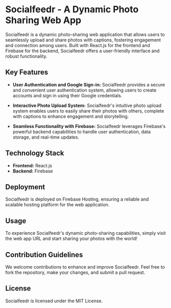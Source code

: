 # Socialfeedr - A Dynamic Photo Sharing Web App

Socialfeedr is a dynamic photo-sharing web application that allows users to seamlessly upload and share photos with captions, fostering engagement and connection among users. Built with React.js for the frontend and Firebase for the backend, Socialfeedr offers a user-friendly interface and robust functionality.

## Key Features

* **User Authentication and Google Sign-in:** Socialfeedr provides a secure and convenient user authentication system, allowing users to create accounts and sign in using their Google credentials.

* **Interactive Photo Upload System:** Socialfeedr's intuitive photo upload system enables users to easily share their photos with others, complete with captions to enhance engagement and storytelling.

* **Seamless Functionality with Firebase:** Socialfeedr leverages Firebase's powerful backend capabilities to handle user authentication, data storage, and real-time updates.

## Technology Stack

* **Frontend:** React.js
* **Backend:** Firebase

## Deployment

Socialfeedr is deployed on Firebase Hosting, ensuring a reliable and scalable hosting platform for the web application.

## Usage

To experience Socialfeedr's dynamic photo-sharing capabilities, simply visit the web app URL and start sharing your photos with the world!

## Contribution Guidelines

We welcome contributions to enhance and improve Socialfeedr. Feel free to fork the repository, make your changes, and submit a pull request.

## License

Socialfeedr is licensed under the MIT License.
